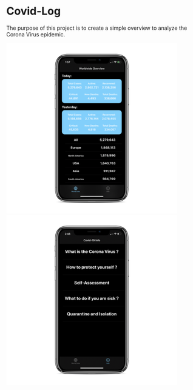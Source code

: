 # Covid-Log

The purpose of this project is to create a simple overview to analyze the Corona Virus epidemic. 

<img src="images/IMG_2C5010694BFC-1_iphonexspacegrey_portrait.png" width="450" height="450">
  
<img src="images/IMG_4EFD82C27629-1_iphonexspacegrey_portrait.png" width="450" height="450">
 
